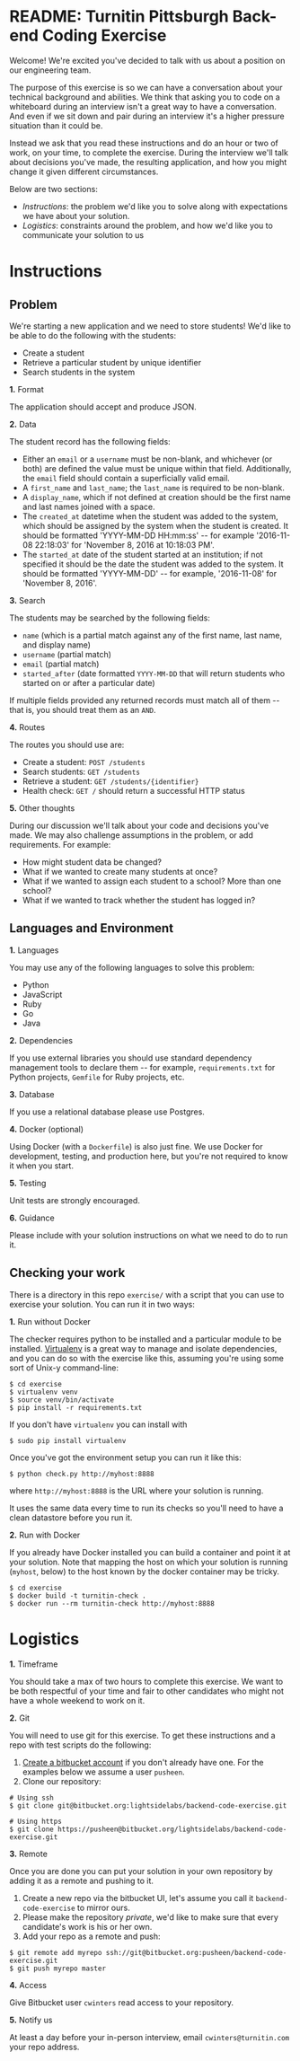 # README: Turnitin Pittsburgh Back-end Coding Exercise

Welcome! We're excited you've decided to talk with us about a position on our
engineering team.

The purpose of this exercise is so we can have a conversation about your
technical background and abilities. We think that asking you to code on a
whiteboard during an interview isn't a great way to have a conversation. And
even if we sit down and pair during an interview it's a higher pressure
situation than it could be.

Instead we ask that you read these instructions and do an hour or two of work,
on your time, to complete the exercise. During the interview we'll talk about
decisions you've made, the resulting application, and how you might change it
given different circumstances.

Below are two sections:

* *Instructions*: the problem we'd like you to solve along with expectations we
  have about your solution.
* *Logistics*: constraints around the problem, and how we'd like you to
  communicate your solution to us

# Instructions

## Problem

We're starting a new application and we need to store students! We'd like to be
able to do the following with the students:

* Create a student
* Retrieve a particular student by unique identifier
* Search students in the system

__1.__ Format

The application should accept and produce JSON.

__2.__ Data

The student record has the following fields:

* Either an `email` or a `username` must be non-blank, and whichever (or both)
  are defined the value must be unique within that field. Additionally, the
  `email` field should contain a superficially valid email.
* A `first_name` and `last_name`; the `last_name` is required to be non-blank.
* A `display_name`, which if not defined at creation should be the first name
  and last names joined with a space.
* The `created_at` datetime when the student was added to the system, which
  should be assigned by the system when the student is created. It should be
  formatted 'YYYY-MM-DD HH:mm:ss' -- for example '2016-11-08 22:18:03' for
  'November 8, 2016 at 10:18:03 PM'.
* The `started_at` date of the student started at an institution; if not
  specified it should be the date the student was added to the system. It
  should be formatted 'YYYY-MM-DD' -- for example, '2016-11-08' for 'November 8,
  2016'.

__3.__ Search

The students may be searched by the following fields:

* `name` (which is a partial match against any of the first name, last name,
  and display name)
* `username` (partial match)
* `email` (partial match)
* `started_after` (date formatted `YYYY-MM-DD` that will return students
  who started on or after a particular date)

If multiple fields provided any returned records must match all of them -- that
is, you should treat them as an `AND`.

__4.__ Routes

The routes you should use are:

* Create a student: `POST /students`
* Search students: `GET /students`
* Retrieve a student: `GET /students/{identifier}`
* Health check: `GET /` should return a successful HTTP status

__5.__ Other thoughts

During our discussion we'll talk about your code and decisions you've made.
We may also challenge assumptions in the problem, or add requirements. For
example:

* How might student data be changed?
* What if we wanted to create many students at once?
* What if we wanted to assign each student to a school? More than one school?
* What if we wanted to track whether the student has logged in?

## Languages and Environment

__1.__ Languages

You may use any of the following languages to solve this problem:

* Python
* JavaScript
* Ruby
* Go
* Java

__2.__ Dependencies

If you use external libraries you should use standard dependency management
tools to declare them -- for example, `requirements.txt` for Python projects,
`Gemfile` for Ruby projects, etc.

__3.__ Database

If you use a relational database please use Postgres.

__4.__ Docker (optional)

Using Docker (with a `Dockerfile`) is also just fine. We use Docker for
development, testing, and production here, but you're not required to know it
when you start.

__5.__ Testing

Unit tests are strongly encouraged.

__6.__ Guidance

Please include with your solution instructions on what we need to do to
run it.

## Checking your work

There is a directory in this repo `exercise/` with a script that you can use to
exercise your solution. You can run it in two ways:

__1.__ Run without Docker

The checker requires python to be installed and a particular module to be
installed.  [Virtualenv](http://docs.python-guide.org/en/latest/dev/virtualenvs/)
is a great way to manage and isolate dependencies, and you can do so with the
exercise like this, assuming you're using some sort of Unix-y command-line:

```
$ cd exercise
$ virtualenv venv
$ source venv/bin/activate
$ pip install -r requirements.txt
```

If you don't have `virtualenv` you can install with

```
$ sudo pip install virtualenv
```

Once you've got the environment setup you can run it like this:

```
$ python check.py http://myhost:8888
```

where `http://myhost:8888` is the URL where your solution is running.

It uses the same data every time to run its checks so you'll need to have a
clean datastore before you run it.

__2.__ Run with Docker

If you already have Docker installed you can build a container and
point it at your solution. Note that mapping the host on which your solution is
running (`myhost`, below) to the host known by the docker container may be
tricky.

```
$ cd exercise
$ docker build -t turnitin-check .
$ docker run --rm turnitin-check http://myhost:8888
```

# Logistics

__1.__ Timeframe

You should take a max of two hours to complete this exercise. We want to be
both respectful of your time and fair to other candidates who might not have
a whole weekend to work on it.

__2.__ Git

You will need to use git for this exercise. To get these instructions and a
repo with test scripts do the following:

1. [Create a bitbucket account](https://bitbucket.org/account/signup/) if you
don't already have one. For the examples below we assume a user `pusheen`.
2. Clone our repository:

```
# Using ssh
$ git clone git@bitbucket.org:lightsidelabs/backend-code-exercise.git

# Using https
$ git clone https://pusheen@bitbucket.org/lightsidelabs/backend-code-exercise.git
```

__3.__ Remote

Once you are done you can put your solution in your own repository by adding it
as a remote and pushing to it.

1. Create a new repo via the bitbucket UI, let's assume you call it
`backend-code-exercise` to mirror ours.
2. Please make the repository *private*, we'd like to make sure that every
candidate's work is his or her own.
3. Add your repo as a remote and push:

```
$ git remote add myrepo ssh://git@bitbucket.org:pusheen/backend-code-exercise.git
$ git push myrepo master
```

__4.__ Access

Give Bitbucket user `cwinters` read access to your repository.

__5.__ Notify us

At least a day before your in-person interview, email `cwinters@turnitin.com`
your repo address.

